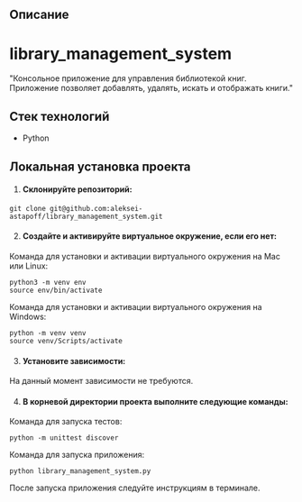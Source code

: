 ## Описание
# library_management_system

"Консольное приложение для управления библиотекой книг. Приложение позволяет добавлять, удалять, искать и отображать книги."

## Стек технологий

- Python

## Локальная установка проекта

1. #### Склонируйте репозиторий:
```
git clone git@github.com:aleksei-astapoff/library_management_system.git
```

2. #### Создайте и активируйте виртуальное окружение, если его нет:
Команда для установки и активации виртуального окружения на Mac или Linux:
```
python3 -m venv env
source env/bin/activate
```

Команда для установки и активации виртуального окружения на Windows:
```
python -m venv venv
source venv/Scripts/activate
```

3. #### Установите зависимости:
На данный момент зависимости не требуются.

4. #### В корневой директории проекта выполните следующие команды:
Команда для запуска тестов:
```
python -m unittest discover
```

Команда для запуска приложения:
```
python library_management_system.py
```

После запуска приложения следуйте инструкциям в терминале.
